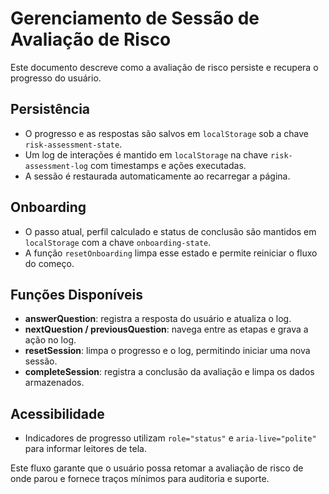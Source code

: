 # Gerenciamento de Sessão de Avaliação de Risco

Este documento descreve como a avaliação de risco persiste e recupera o progresso do usuário.

## Persistência
- O progresso e as respostas são salvos em `localStorage` sob a chave `risk-assessment-state`.
- Um log de interações é mantido em `localStorage` na chave `risk-assessment-log` com timestamps e ações executadas.
- A sessão é restaurada automaticamente ao recarregar a página.

## Onboarding
- O passo atual, perfil calculado e status de conclusão são mantidos em `localStorage` com a chave `onboarding-state`.
- A função `resetOnboarding` limpa esse estado e permite reiniciar o fluxo do começo.

## Funções Disponíveis
- **answerQuestion**: registra a resposta do usuário e atualiza o log.
- **nextQuestion / previousQuestion**: navega entre as etapas e grava a ação no log.
- **resetSession**: limpa o progresso e o log, permitindo iniciar uma nova sessão.
- **completeSession**: registra a conclusão da avaliação e limpa os dados armazenados.

## Acessibilidade
- Indicadores de progresso utilizam `role="status"` e `aria-live="polite"` para informar leitores de tela.

Este fluxo garante que o usuário possa retomar a avaliação de risco de onde parou e fornece traços mínimos para auditoria e suporte.
